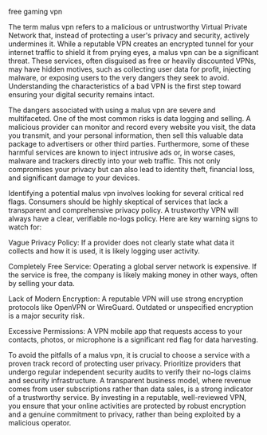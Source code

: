 free gaming vpn


The term malus vpn refers to a malicious or untrustworthy Virtual Private Network that, instead of protecting a user's privacy and security, actively undermines it. While a reputable VPN creates an encrypted tunnel for your internet traffic to shield it from prying eyes, a malus vpn can be a significant threat. These services, often disguised as free or heavily discounted VPNs, may have hidden motives, such as collecting user data for profit, injecting malware, or exposing users to the very dangers they seek to avoid. Understanding the characteristics of a bad VPN is the first step toward ensuring your digital security remains intact.



The dangers associated with using a malus vpn are severe and multifaceted. One of the most common risks is data logging and selling. A malicious provider can monitor and record every website you visit, the data you transmit, and your personal information, then sell this valuable data package to advertisers or other third parties. Furthermore, some of these harmful services are known to inject intrusive ads or, in worse cases, malware and trackers directly into your web traffic. This not only compromises your privacy but can also lead to identity theft, financial loss, and significant damage to your devices.



Identifying a potential malus vpn involves looking for several critical red flags. Consumers should be highly skeptical of services that lack a transparent and comprehensive privacy policy. A trustworthy VPN will always have a clear, verifiable no-logs policy. Here are key warning signs to watch for:




Vague Privacy Policy: If a provider does not clearly state what data it collects and how it is used, it is likely logging user activity.


Completely Free Service: Operating a global server network is expensive. If the service is free, the company is likely making money in other ways, often by selling your data.


Lack of Modern Encryption: A reputable VPN will use strong encryption protocols like OpenVPN or WireGuard. Outdated or unspecified encryption is a major security risk.


Excessive Permissions: A VPN mobile app that requests access to your contacts, photos, or microphone is a significant red flag for data harvesting.





To avoid the pitfalls of a malus vpn, it is crucial to choose a service with a proven track record of protecting user privacy. Prioritize providers that undergo regular independent security audits to verify their no-logs claims and security infrastructure. A transparent business model, where revenue comes from user subscriptions rather than data sales, is a strong indicator of a trustworthy service. By investing in a reputable, well-reviewed VPN, you ensure that your online activities are protected by robust encryption and a genuine commitment to privacy, rather than being exploited by a malicious operator.
